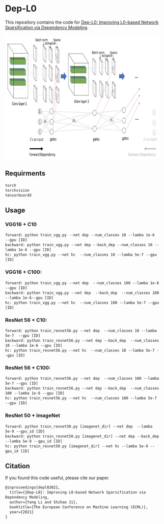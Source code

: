 # Dep-L0
This repository contains the code for [Dep-L0: Improving L0-based Network Sparsification via Dependency Modeling](https://arxiv.org/abs/2107.00070).

<p align="center">
    <img height="407" alt="demo" src="https://github.com/leo-yangli/dep-l0/blob/master/demo.png?raw=true"/>
</p>

## Requirments
	torch
	torchvision
	tensorboardX

## Usage

### VGG16 + C10
    forward: python train_vgg.py --net dep --num_classes 10 --lamba 1e-6  --gpu [ID]
    backward: python train_vgg.py --net dep --back_dep --num_classes 10 --lamba 1e-6 --gpu [ID]
    hc: python train_vgg.py --net hc  --num_classes 10 --lamba 5e-7 --gpu [ID]

### VGG16 + C100:
    forward: python train_vgg.py --net dep  --num_classes 100 --lamba 1e-6  --gpu [ID]
    backward: python train_vgg.py --net dep  --back_dep  --num_classes 100 --lamba 1e-6--gpu [ID]
    hc: python train_vgg.py --net hc  --num_classes 100 --lamba 5e-7 --gpu [ID]

### ResNet 56 + C10:
    forward: python train_resnet56.py --net dep  --num_classes 10 --lamba 5e-7  --gpu [ID]
    backward: python train_resnet56.py --net dep --back_dep  --num_classes 10 --lamba 1e-6 --gpu [ID]
    hc: python train_resnet56.py --net hc  --num_classes 10 --lamba 5e-7 --gpu [ID]

### ResNet 56 + C100:
    forward: python train_resnet56.py --net dep  --num_classes 100 --lamba 5e-7 --gpu [ID]
    backward: python train_resnet56.py --net dep --back_dep  --num_classes 100 --lamba 1e-6 --gpu [ID]
    hc: python train_resnet56.py --net hc  --num_classes 100 --lamba 5e-7 --gpu [ID]

### ResNet 50 + ImageNet
    forward: python train_resnet50.py [imagenet_dir] --net dep  --lamba 5e-9 --gpu_id [ID] 
    backward: python train_resnet50.py [imagenet_dir] --net dep --back_dep --lamba 5e-9 --gpu_id [ID] 
    hc: python train_resnet50.py [imagenet_dir] --net hc --lamba 5e-9 --gpu_id [ID] 

## Citation
If you found this code useful, please cite our paper.

    @inproceedings{depl02021,
      title={{Dep-L0}: Improving L0-based Network Sparsification via Dependency Modeling,
      author={Yang Li and Shihao Ji},
      booktitle={The European Conference on Machine Learning (ECML)},
      year={2021}
    }
    
